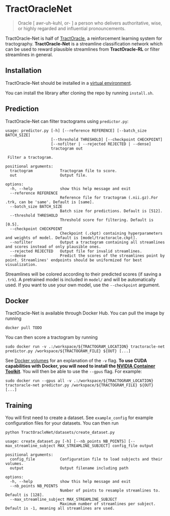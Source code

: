 # TractOracleNet


> Oracle [ awr-uh-kuhl, or- ] a person who delivers authoritative, wise, or highly regarded and influential pronouncements.


TractOracle-Net is half of [TractOracle](https://preprintcoming), a reinforcement learning system for tractography. **TractOracle-Net** is a streamline classification network which can be used to reward plausible streamlines from __TractOracle-RL__ or filter streamlines in general.


## Installation

TractOracle-Net should be installed in a [virtual environment](https://virtualenv.pypa.io/en/latest/user_guide.html).

You can install the library after cloning the repo by running `install.sh`.

## Prediction

TractOracle-Net can filter tractograms using `predictor.py`:

```
usage: predictor.py [-h] [--reference REFERENCE] [--batch_size BATCH_SIZE]
                    [--threshold THRESHOLD] [--checkpoint CHECKPOINT]
                    [--nofilter | --rejected REJECTED | --dense]
                    tractogram out

 Filter a tractogram. 

positional arguments:
  tractogram            Tractogram file to score.
  out                   Output file.

options:
  -h, --help            show this help message and exit
  --reference REFERENCE
                        Reference file for tractogram (.nii.gz).For .trk, can be 'same'. Default is [same].
  --batch_size BATCH_SIZE
                        Batch size for predictions. Default is [512].
  --threshold THRESHOLD
                        Threshold score for filtering. Default is [0.5].
  --checkpoint CHECKPOINT
                        Checkpoint (.ckpt) containing hyperparameters and weights of model. Default is [model/tractoracle.ckpt].
  --nofilter            Output a tractogram containing all streamlines and scores instead of only plausible ones.
  --rejected REJECTED   Output file for invalid streamlines.
  --dense               Predict the scores of the streamlines point by point. Streamlines' endpoints should be uniformized for best visualization.
```

Streamlines will be colored according to their predicted scores (if saving a `.trk`). A pretrained model is included in `model/` and will be automatically used. If you want to use your own model, use the `--checkpoint` argument.

## Docker

TractOracle-Net is available through Docker Hub. You can pull the image by running

```
docker pull TODO
```

You can then score a tractogram by running

```
sudo docker run -v .:/workspace/${TRACTOGRAM_LOCATION} tractoracle-net predictor.py /workspace/${TRACTOGRAM_FILE} ${OUT} [...]
```

See [Docker volumes](https://docs.docker.com/storage/volumes/) for an explanation of the `-v` flag. **To use CUDA capabilities with Docker, you will need to install the [NVIDIA Container Toolkit](https://docs.nvidia.com/datacenter/cloud-native/container-toolkit/latest/install-guide.html)**. You will then be able to use the `--gpus` flag. For example:

```
sudo docker run --gpus all -v .:/workspace/${TRACTOGRAM_LOCATION} tractoracle-net predictor.py /workspace/${TRACTOGRAM_FILE} ${OUT} [...]
```

## Training

You will first need to create a dataset. See `example_config` for example configuration files for your datasets. You can then run

```
python TractOracleNet/datasets/create_dataset.py

usage: create_dataset.py [-h] [--nb_points NB_POINTS] [--max_streamline_subject MAX_STREAMLINE_SUBJECT] config_file output

positional arguments:
  config_file           Configuration file to load subjects and their volumes.
  output                Output filename including path

options:
  -h, --help            show this help message and exit
  --nb_points NB_POINTS
                        Number of points to resample streamlines to. Default is [128].
  --max_streamline_subject MAX_STREAMLINE_SUBJECT
                        Maximum number of streamlines per subject. Default is -1, meaning all streamlines are used.
```

